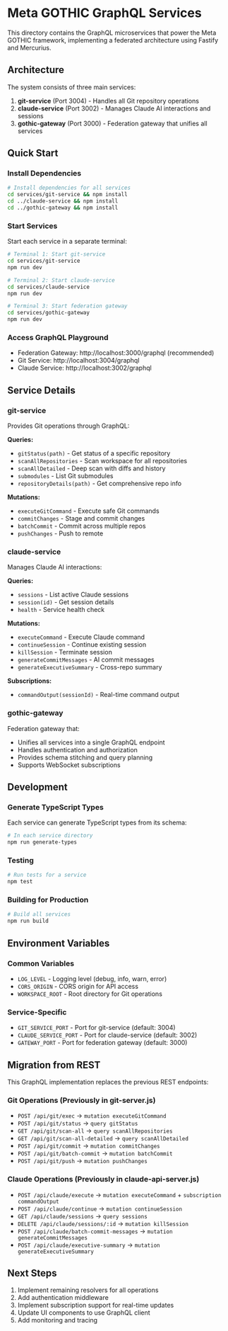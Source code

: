 # Meta GOTHIC GraphQL Services

This directory contains the GraphQL microservices that power the Meta GOTHIC framework, implementing a federated architecture using Fastify and Mercurius.

## Architecture

The system consists of three main services:

1. **git-service** (Port 3004) - Handles all Git repository operations
2. **claude-service** (Port 3002) - Manages Claude AI interactions and sessions
3. **gothic-gateway** (Port 3000) - Federation gateway that unifies all services

## Quick Start

### Install Dependencies

```bash
# Install dependencies for all services
cd services/git-service && npm install
cd ../claude-service && npm install
cd ../gothic-gateway && npm install
```

### Start Services

Start each service in a separate terminal:

```bash
# Terminal 1: Start git-service
cd services/git-service
npm run dev

# Terminal 2: Start claude-service
cd services/claude-service
npm run dev

# Terminal 3: Start federation gateway
cd services/gothic-gateway
npm run dev
```

### Access GraphQL Playground

- Federation Gateway: http://localhost:3000/graphql (recommended)
- Git Service: http://localhost:3004/graphql
- Claude Service: http://localhost:3002/graphql

## Service Details

### git-service

Provides Git operations through GraphQL:

**Queries:**
- `gitStatus(path)` - Get status of a specific repository
- `scanAllRepositories` - Scan workspace for all repositories
- `scanAllDetailed` - Deep scan with diffs and history
- `submodules` - List Git submodules
- `repositoryDetails(path)` - Get comprehensive repo info

**Mutations:**
- `executeGitCommand` - Execute safe Git commands
- `commitChanges` - Stage and commit changes
- `batchCommit` - Commit across multiple repos
- `pushChanges` - Push to remote

### claude-service

Manages Claude AI interactions:

**Queries:**
- `sessions` - List active Claude sessions
- `session(id)` - Get session details
- `health` - Service health check

**Mutations:**
- `executeCommand` - Execute Claude command
- `continueSession` - Continue existing session
- `killSession` - Terminate session
- `generateCommitMessages` - AI commit messages
- `generateExecutiveSummary` - Cross-repo summary

**Subscriptions:**
- `commandOutput(sessionId)` - Real-time command output

### gothic-gateway

Federation gateway that:
- Unifies all services into a single GraphQL endpoint
- Handles authentication and authorization
- Provides schema stitching and query planning
- Supports WebSocket subscriptions

## Development

### Generate TypeScript Types

Each service can generate TypeScript types from its schema:

```bash
# In each service directory
npm run generate-types
```

### Testing

```bash
# Run tests for a service
npm test
```

### Building for Production

```bash
# Build all services
npm run build
```

## Environment Variables

### Common Variables
- `LOG_LEVEL` - Logging level (debug, info, warn, error)
- `CORS_ORIGIN` - CORS origin for API access
- `WORKSPACE_ROOT` - Root directory for Git operations

### Service-Specific
- `GIT_SERVICE_PORT` - Port for git-service (default: 3004)
- `CLAUDE_SERVICE_PORT` - Port for claude-service (default: 3002)
- `GATEWAY_PORT` - Port for federation gateway (default: 3000)

## Migration from REST

This GraphQL implementation replaces the previous REST endpoints:

### Git Operations (Previously in git-server.js)
- `POST /api/git/exec` → `mutation executeGitCommand`
- `POST /api/git/status` → `query gitStatus`
- `GET /api/git/scan-all` → `query scanAllRepositories`
- `GET /api/git/scan-all-detailed` → `query scanAllDetailed`
- `POST /api/git/commit` → `mutation commitChanges`
- `POST /api/git/batch-commit` → `mutation batchCommit`
- `POST /api/git/push` → `mutation pushChanges`

### Claude Operations (Previously in claude-api-server.js)
- `POST /api/claude/execute` → `mutation executeCommand` + `subscription commandOutput`
- `POST /api/claude/continue` → `mutation continueSession`
- `GET /api/claude/sessions` → `query sessions`
- `DELETE /api/claude/sessions/:id` → `mutation killSession`
- `POST /api/claude/batch-commit-messages` → `mutation generateCommitMessages`
- `POST /api/claude/executive-summary` → `mutation generateExecutiveSummary`

## Next Steps

1. Implement remaining resolvers for all operations
2. Add authentication middleware
3. Implement subscription support for real-time updates
4. Update UI components to use GraphQL client
5. Add monitoring and tracing